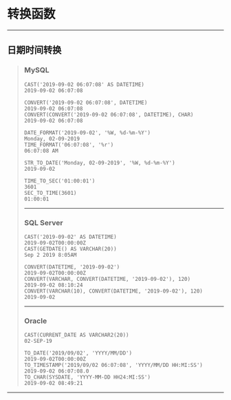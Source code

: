 # 转换函数
---
## 日期时间转换
>### MySQL
>```
>CAST('2019-09-02 06:07:08' AS DATETIME)                         2019-09-02 06:07:08
>
>CONVERT('2019-09-02 06:07:08', DATETIME)                        2019-09-02 06:07:08
>CONVERT(CONVERT('2019-09-02 06:07:08', DATETIME), CHAR)         2019-09-02 06:07:08
>
>DATE_FORMAT('2019-09-02', '%W, %d-%m-%Y')                       Monday, 02-09-2019
>TIME_FORMAT('06:07:08', '%r')                                   06:07:08 AM
>
>STR_TO_DATE('Monday, 02-09-2019', '%W, %d-%m-%Y')               2019-09-02
>
>TIME_TO_SEC('01:00:01')                                         3601
>SEC_TO_TIME(3601)                                               01:00:01
>```
>---
>### SQL Server
>```
>CAST('2019-09-02' AS DATETIME)                                  2019-09-02T00:00:00Z
>CAST(GETDATE() AS VARCHAR(20))                                  Sep 2 2019 8:05AM
>
>CONVERT(DATETIME, '2019-09-02')                                 2019-09-02T00:00:00Z
>CONVERT(VARCHAR, CONVERT(DATETIME, '2019-09-02'), 120)          2019-09-02 08:10:24
>CONVERT(VARCHAR(10), CONVERT(DATETIME, '2019-09-02'), 120)      2019-09-02
>```
>---
>### Oracle
>```
>CAST(CURRENT_DATE AS VARCHAR2(20))                              02-SEP-19
>
>TO_DATE('2019/09/02', 'YYYY/MM/DD')                             2019-09-02T00:00:00Z
>TO_TIMESTAMP('2019/09/02 06:07:08', 'YYYY/MM/DD HH:MI:SS')      2019-09-02 06:07:08.0
>TO_CHAR(SYSDATE, 'YYYY-MM-DD HH24:MI:SS')                       2019-09-02 08:49:21
>```
---